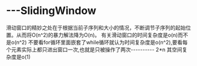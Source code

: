 # ---SlidingWindow
滑动窗口的精妙之处在于根据当前子序列和大小的情况，不断调节子序列的起始位置。从而将O(n^2)的暴力解法降为O(n)。
有关滑动窗口的时间复杂度是o(n)而不是o(n^2)
不要看for循环里面嵌套了while循环就认为时间复杂度是o(n^2),要看每个元素实际上都只进出窗口一次,也就是只被操作了两次---------- 2*n
其空间复杂度是o(1)
